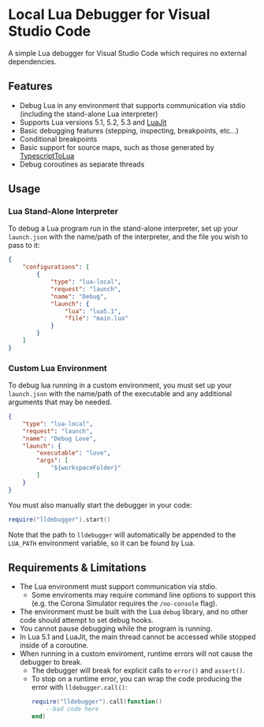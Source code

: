 # Local Lua Debugger for Visual Studio Code

A simple Lua debugger for Visual Studio Code which requires no external dependencies.

## Features
- Debug Lua in any environment that supports communication via stdio (including the stand-alone Lua interpreter)
- Supports Lua versions 5.1, 5.2, 5.3 and [LuaJit](https://luajit.org/)
- Basic debugging features (stepping, inspecting, breakpoints, etc...)
- Conditional breakpoints
- Basic support for source maps, such as those generated by [TypescriptToLua](https://typescripttolua.github.io/)
- Debug coroutines as separate threads

## Usage

### Lua Stand-Alone Interpreter
To debug a Lua program run in the stand-alone interpreter, set up your `launch.json` with the name/path of the interpreter, and the file you wish to pass to it:
```json
{
    "configurations": [
        {
            "type": "lua-local",
            "request": "launch",
            "name": "Debug",
            "launch": {
                "lua": "lua5.1",
                "file": "main.lua"
            }
        }
    ]
}
```

### Custom Lua Environment
To debug lua running in a custom environment, you must set up your `launch.json` with the name/path of the executable and any additional arguments that may be needed.
```json
{
    "type": "lua-local",
    "request": "launch",
    "name": "Debug Love",
    "launch": {
        "executable": "love",
        "args": [
            "${workspaceFolder}"
        ]
    }
}
```
You must also manually start the debugger in your code:
```lua
require("lldebugger").start()
```
Note that the path to `lldebugger` will automatically be appended to the `LUA_PATH` environment variable, so it can be found by Lua.

## Requirements & Limitations
- The Lua environment must support communication via stdio.
  - Some enviroments may require command line options to support this (e.g. the Corona Simulator requires the `/no-console` flag).
- The environment must be built with the Lua `debug` library, and no other code should attempt to set debug hooks.
- You cannot pause debugging while the program is running.
- In Lua 5.1 and LuaJit, the main thread cannot be accessed while stopped inside of a coroutine.
- When running in a custom enviroment, runtime errors will not cause the debugger to break.
  - The debugger will break for explicit calls to `error()` and `assert()`.
  - To stop on a runtime error, you can wrap the code producing the error with `lldebugger.call()`:
    ```lua
    require("lldebugger").call(function()
        --bad code here
    end)
    ```

